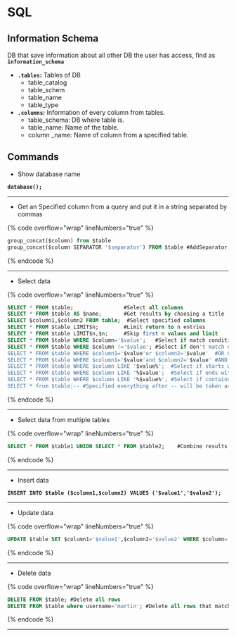 # SQL

## Information Schema

DB that save information about all other DB the user has access, find as **`information_schema`**

* **`.tables`:** Tables of DB
  * table\_catalog
  * table\_schem
  * table\_name
  * table\_type
* **`.columns`:** Information of every column from tables.
  * table\_schema: DB where table is.
  * table\_name: Name of the table.
  * column \_name: Name of column from a specified table.



## Commands

* Show database name

<pre class="language-sql" data-overflow="wrap" data-line-numbers><code class="lang-sql"><strong>database();
</strong></code></pre>

***

* Get an Specified column from a query and put it in a string separated by commas

{% code overflow="wrap" lineNumbers="true" %}
```sql
group_concat($column) from $table
group_concat($column SEPARATOR '$separator') FROM $table #AddSeparator for results
```
{% endcode %}

***

* Select data

{% code overflow="wrap" lineNumbers="true" %}
```sql
SELECT * FROM $table;                #Select all columns
SELECT * FROM $table AS $name;       #Get results by choosing a title 
SELECT $column1,$column2 FROM table;  #Select specified columns
SELECT * FROM $table LIMIT$n;        #Limit return to n entries
SELECT * FROM $table LIMIT$n,$n;     #Skip first n values and limit
SELECT * FROM $table WHERE $column='$value';   #Select if match condition
SELECT * FROM $table WHERE $column !='$value'; #Select if don't match condition
SELECT * FROM $table WHERE $column1='$value'or $column2='$value'  #OR Condition
SELECT * FROM $table WHERE $column1='$value'and $column2='$value' #AND Condition
SELECT * FROM $table WHERE $column LIKE '$value%';  #Select if starts with value
SELECT * FROM $table WHERE $column LIKE '%$value';  #Select if ends with value
SELECT * FROM $table WHERE $column LIKE '%$value%'; #Select if contains value
SELECT * from $table;-- #Specified everything after -- will be taken as comment
```
{% endcode %}

***

* Select data from multiple tables

{% code overflow="wrap" lineNumbers="true" %}
```sql
SELECT * FROM $table1 UNION SELECT * FROM $table2;    #Combine results
```
{% endcode %}

***

* Insert data

<pre class="language-sql" data-overflow="wrap" data-line-numbers><code class="lang-sql"><strong>INSERT INTO $table ($column1,$column2) VALUES ('$value1','$value2');
</strong></code></pre>

***

* Update data

{% code overflow="wrap" lineNumbers="true" %}
```sql
UPDATE $table SET $column1='$value1',$column2='$value2' WHERE $column='$value';
```
{% endcode %}

***

* Delete  data

{% code overflow="wrap" lineNumbers="true" %}
```sql
DELETE FROM $table; #Delete all rows
DELETE FROM $table where username='martin'; #Delete all rows that match condition
```
{% endcode %}

***


